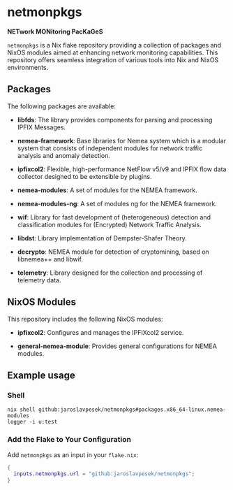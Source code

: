 # netmonpkgs

**NETwork MONitoring PacKaGeS**

`netmonpkgs` is a Nix flake repository providing a collection of packages and NixOS modules aimed at enhancing network monitoring capabilities. This repository offers seamless integration of various tools into Nix and NixOS environments.

## Packages

The following packages are available:

- **libfds**: The library provides components for parsing and processing IPFIX Messages.

- **nemea-framework**: Base libraries for Nemea system which is a modular system that consists of independent modules for network traffic analysis and anomaly detection.

- **ipfixcol2**: Flexible, high-performance NetFlow v5/v9 and IPFIX flow data collector designed to be extensible by plugins.

- **nemea-modules**: A set of modules for the NEMEA framework.

- **nemea-modules-ng**: A set of modules ng for the NEMEA framework.

- **wif**: Library for fast development of (heterogeneous) detection and classification modules for (Encrypted) Network Traffic Analysis.

- **libdst**: Library implementation of Dempster-Shafer Theory.

- **decrypto**: NEMEA module for detection of cryptomining, based on libnemea++ and libwif.

- **telemetry**: Library designed for the collection and processing of telemetry data.

## NixOS Modules

This repository includes the following NixOS modules:

- **ipfixcol2**: Configures and manages the IPFIXcol2 service.

- **general-nemea-module**: Provides general configurations for NEMEA modules.

## Example usage

### Shell

```
nix shell github:jaroslavpesek/netmonpkgs#packages.x86_64-linux.nemea-modules
logger -i u:test
```

### Add the Flake to Your Configuration

   Add `netmonpkgs` as an input in your `flake.nix`:

   ```nix
   {
     inputs.netmonpkgs.url = "github:jaroslavpesek/netmonpkgs";
   }